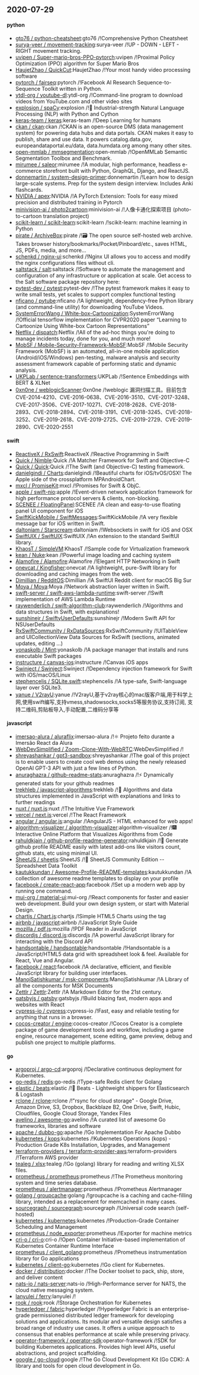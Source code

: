 ## 2020-07-29

#### python
* [gto76 / python-cheatsheet](https://github.com/gto76/python-cheatsheet):gto76 /!Comprehensive Python Cheatsheet
* [surya-veer / movement-tracking](https://github.com/surya-veer/movement-tracking):surya-veer /!UP - DOWN - LEFT - RIGHT movement tracking.
* [uvipen / Super-mario-bros-PPO-pytorch](https://github.com/uvipen/Super-mario-bros-PPO-pytorch):uvipen /!Proximal Policy Optimization (PPO) algorithm for Super Mario Bros
* [HaujetZhao / QuickCut](https://github.com/HaujetZhao/QuickCut):HaujetZhao /!Your most handy video processing software
* [pytorch / fairseq](https://github.com/pytorch/fairseq):pytorch /!Facebook AI Research Sequence-to-Sequence Toolkit written in Python.
* [ytdl-org / youtube-dl](https://github.com/ytdl-org/youtube-dl):ytdl-org /!Command-line program to download videos from YouTube.com and other video sites
* [explosion / spaCy](https://github.com/explosion/spaCy):explosion /!💫
Industrial-strength Natural Language Processing (NLP) with Python and Cython
* [keras-team / keras](https://github.com/keras-team/keras):keras-team /!Deep Learning for humans
* [ckan / ckan](https://github.com/ckan/ckan):ckan /!CKAN is an open-source DMS (data management system) for powering data hubs and data portals. CKAN makes it easy to publish, share and use data. It powers catalog.data.gov, europeandataportal.eu/data, data.humdata.org among many other sites.
* [open-mmlab / mmsegmentation](https://github.com/open-mmlab/mmsegmentation):open-mmlab /!OpenMMLab Semantic Segmentation Toolbox and Benchmark.
* [mirumee / saleor](https://github.com/mirumee/saleor):mirumee /!A modular, high performance, headless e-commerce storefront built with Python, GraphQL, Django, and ReactJS.
* [donnemartin / system-design-primer](https://github.com/donnemartin/system-design-primer):donnemartin /!Learn how to design large-scale systems. Prep for the system design interview. Includes Anki flashcards.
* [NVIDIA / apex](https://github.com/NVIDIA/apex):NVIDIA /!A PyTorch Extension: Tools for easy mixed precision and distributed training in Pytorch
* [minivision-ai / photo2cartoon](https://github.com/minivision-ai/photo2cartoon):minivision-ai /!人像卡通化探索项目 (photo-to-cartoon translation project)
* [scikit-learn / scikit-learn](https://github.com/scikit-learn/scikit-learn):scikit-learn /!scikit-learn: machine learning in Python
* [pirate / ArchiveBox](https://github.com/pirate/ArchiveBox):pirate /!🗃
The open source self-hosted web archive. Takes browser history/bookmarks/Pocket/Pinboard/etc., saves HTML, JS, PDFs, media, and more...
* [schenkd / nginx-ui](https://github.com/schenkd/nginx-ui):schenkd /!Nginx UI allows you to access and modify the nginx configurations files without cli.
* [saltstack / salt](https://github.com/saltstack/salt):saltstack /!Software to automate the management and configuration of any infrastructure or application at scale. Get access to the Salt software package repository here:
* [pytest-dev / pytest](https://github.com/pytest-dev/pytest):pytest-dev /!The pytest framework makes it easy to write small tests, yet scales to support complex functional testing
* [nficano / pytube](https://github.com/nficano/pytube):nficano /!A lightweight, dependency-free Python library (and command-line utility) for downloading YouTube Videos.
* [SystemErrorWang / White-box-Cartoonization](https://github.com/SystemErrorWang/White-box-Cartoonization):SystemErrorWang /!Official tensorflow implementation for CVPR2020 paper “Learning to Cartoonize Using White-box Cartoon Representations”
* [Netflix / dispatch](https://github.com/Netflix/dispatch):Netflix /!All of the ad-hoc things you're doing to manage incidents today, done for you, and much more!
* [MobSF / Mobile-Security-Framework-MobSF](https://github.com/MobSF/Mobile-Security-Framework-MobSF):MobSF /!Mobile Security Framework (MobSF) is an automated, all-in-one mobile application (Android/iOS/Windows) pen-testing, malware analysis and security assessment framework capable of performing static and dynamic analysis.
* [UKPLab / sentence-transformers](https://github.com/UKPLab/sentence-transformers):UKPLab /!Sentence Embeddings with BERT & XLNet
* [0xn0ne / weblogicScanner](https://github.com/0xn0ne/weblogicScanner):0xn0ne /!weblogic 漏洞扫描工具。目前包含 CVE-2014-4210、CVE-2016-0638、CVE-2016-3510、CVE-2017-3248、CVE-2017-3506、CVE-2017-10271、CVE-2018-2628、CVE-2018-2893、CVE-2018-2894、CVE-2018-3191、CVE-2018-3245、CVE-2018-3252、CVE-2019-2618、CVE-2019-2725、CVE-2019-2729、CVE-2019-2890、CVE-2020-2551

#### swift
* [ReactiveX / RxSwift](https://github.com/ReactiveX/RxSwift):ReactiveX /!Reactive Programming in Swift
* [Quick / Nimble](https://github.com/Quick/Nimble):Quick /!A Matcher Framework for Swift and Objective-C
* [Quick / Quick](https://github.com/Quick/Quick):Quick /!The Swift (and Objective-C) testing framework.
* [danielgindi / Charts](https://github.com/danielgindi/Charts):danielgindi /!Beautiful charts for iOS/tvOS/OSX! The Apple side of the crossplatform MPAndroidChart.
* [mxcl / PromiseKit](https://github.com/mxcl/PromiseKit):mxcl /!Promises for Swift & ObjC.
* [apple / swift-nio](https://github.com/apple/swift-nio):apple /!Event-driven network application framework for high performance protocol servers & clients, non-blocking.
* [SCENEE / FloatingPanel](https://github.com/SCENEE/FloatingPanel):SCENEE /!A clean and easy-to-use floating panel UI component for iOS
* [SwiftKickMobile / SwiftMessages](https://github.com/SwiftKickMobile/SwiftMessages):SwiftKickMobile /!A very flexible message bar for iOS written in Swift.
* [daltoniam / Starscream](https://github.com/daltoniam/Starscream):daltoniam /!Websockets in swift for iOS and OSX
* [SwiftUIX / SwiftUIX](https://github.com/SwiftUIX/SwiftUIX):SwiftUIX /!An extension to the standard SwiftUI library.
* [KhaosT / SimpleVM](https://github.com/KhaosT/SimpleVM):KhaosT /!Sample code for Virtualization framework
* [kean / Nuke](https://github.com/kean/Nuke):kean /!Powerful image loading and caching system
* [Alamofire / Alamofire](https://github.com/Alamofire/Alamofire):Alamofire /!Elegant HTTP Networking in Swift
* [onevcat / Kingfisher](https://github.com/onevcat/Kingfisher):onevcat /!A lightweight, pure-Swift library for downloading and caching images from the web.
* [Dimillian / RedditOS](https://github.com/Dimillian/RedditOS):Dimillian /!A SwiftUI Reddit client for macOS Big Sur
* [Moya / Moya](https://github.com/Moya/Moya):Moya /!Network abstraction layer written in Swift.
* [swift-server / swift-aws-lambda-runtime](https://github.com/swift-server/swift-aws-lambda-runtime):swift-server /!Swift implementation of AWS Lambda Runtime
* [raywenderlich / swift-algorithm-club](https://github.com/raywenderlich/swift-algorithm-club):raywenderlich /!Algorithms and data structures in Swift, with explanations!
* [sunshinejr / SwiftyUserDefaults](https://github.com/sunshinejr/SwiftyUserDefaults):sunshinejr /!Modern Swift API for NSUserDefaults
* [RxSwiftCommunity / RxDataSources](https://github.com/RxSwiftCommunity/RxDataSources):RxSwiftCommunity /!UITableView and UICollectionView Data Sources for RxSwift (sections, animated updates, editing ...)
* [yonaskolb / Mint](https://github.com/yonaskolb/Mint):yonaskolb /!A package manager that installs and runs executable Swift packages
* [instructure / canvas-ios](https://github.com/instructure/canvas-ios):instructure /!Canvas iOS apps
* [Swinject / Swinject](https://github.com/Swinject/Swinject):Swinject /!Dependency injection framework for Swift with iOS/macOS/Linux
* [stephencelis / SQLite.swift](https://github.com/stephencelis/SQLite.swift):stephencelis /!A type-safe, Swift-language layer over SQLite3.
* [yanue / V2rayU](https://github.com/yanue/V2rayU):yanue /!V2rayU,基于v2ray核心的mac版客户端,用于科学上网,使用swift编写,支持vmess,shadowsocks,socks5等服务协议,支持订阅, 支持二维码,剪贴板导入,手动配置,二维码分享等

#### javascript
* [imersao-alura / aluraflix](https://github.com/imersao-alura/aluraflix):imersao-alura /!⚛️
Projeto feito durante a Imersão React da Alura
* [WebDevSimplified / Zoom-Clone-With-WebRTC](https://github.com/WebDevSimplified/Zoom-Clone-With-WebRTC):WebDevSimplified /!
* [shreyashankar / gpt3-sandbox](https://github.com/shreyashankar/gpt3-sandbox):shreyashankar /!The goal of this project is to enable users to create cool web demos using the newly released OpenAI GPT-3 API with just a few lines of Python.
* [anuraghazra / github-readme-stats](https://github.com/anuraghazra/github-readme-stats):anuraghazra /!⚡
Dynamically generated stats for your github readmes
* [trekhleb / javascript-algorithms](https://github.com/trekhleb/javascript-algorithms):trekhleb /!📝
Algorithms and data structures implemented in JavaScript with explanations and links to further readings
* [nuxt / nuxt.js](https://github.com/nuxt/nuxt.js):nuxt /!The Intuitive Vue Framework
* [vercel / next.js](https://github.com/vercel/next.js):vercel /!The React Framework
* [angular / angular.js](https://github.com/angular/angular.js):angular /!AngularJS - HTML enhanced for web apps!
* [algorithm-visualizer / algorithm-visualizer](https://github.com/algorithm-visualizer/algorithm-visualizer):algorithm-visualizer /!🎆
Interactive Online Platform that Visualizes Algorithms from Code
* [rahuldkjain / github-profile-readme-generator](https://github.com/rahuldkjain/github-profile-readme-generator):rahuldkjain /!🚀
Generate github profile README easily with latest add-ons like visitors count, github stats, etc using minimal UI.
* [SheetJS / sheetjs](https://github.com/SheetJS/sheetjs):SheetJS /!📗
SheetJS Community Edition -- Spreadsheet Data Toolkit
* [kautukkundan / Awesome-Profile-README-templates](https://github.com/kautukkundan/Awesome-Profile-README-templates):kautukkundan /!A collection of awesome readme templates to display on your profile
* [facebook / create-react-app](https://github.com/facebook/create-react-app):facebook /!Set up a modern web app by running one command.
* [mui-org / material-ui](https://github.com/mui-org/material-ui):mui-org /!React components for faster and easier web development. Build your own design system, or start with Material Design.
* [chartjs / Chart.js](https://github.com/chartjs/Chart.js):chartjs /!Simple HTML5 Charts using the <canvas> tag
* [airbnb / javascript](https://github.com/airbnb/javascript):airbnb /!JavaScript Style Guide
* [mozilla / pdf.js](https://github.com/mozilla/pdf.js):mozilla /!PDF Reader in JavaScript
* [discordjs / discord.js](https://github.com/discordjs/discord.js):discordjs /!A powerful JavaScript library for interacting with the Discord API
* [handsontable / handsontable](https://github.com/handsontable/handsontable):handsontable /!Handsontable is a JavaScript/HTML5 data grid with spreadsheet look & feel. Available for React, Vue and Angular.
* [facebook / react](https://github.com/facebook/react):facebook /!A declarative, efficient, and flexible JavaScript library for building user interfaces.
* [ManojSatishkumar / msk-components](https://github.com/ManojSatishkumar/msk-components):ManojSatishkumar /!A Library of all the components for MSK Documents
* [Zettlr / Zettlr](https://github.com/Zettlr/Zettlr):Zettlr /!A Markdown Editor for the 21st century.
* [gatsbyjs / gatsby](https://github.com/gatsbyjs/gatsby):gatsbyjs /!Build blazing fast, modern apps and websites with React
* [cypress-io / cypress](https://github.com/cypress-io/cypress):cypress-io /!Fast, easy and reliable testing for anything that runs in a browser.
* [cocos-creator / engine](https://github.com/cocos-creator/engine):cocos-creator /!Cocos Creator is a complete package of game development tools and workflow, including a game engine, resource management, scene editing, game preview, debug and publish one project to multiple platforms.

#### go
* [argoproj / argo-cd](https://github.com/argoproj/argo-cd):argoproj /!Declarative continuous deployment for Kubernetes.
* [go-redis / redis](https://github.com/go-redis/redis):go-redis /!Type-safe Redis client for Golang
* [elastic / beats](https://github.com/elastic/beats):elastic /!🐠
Beats - Lightweight shippers for Elasticsearch & Logstash
* [rclone / rclone](https://github.com/rclone/rclone):rclone /!"rsync for cloud storage" - Google Drive, Amazon Drive, S3, Dropbox, Backblaze B2, One Drive, Swift, Hubic, Cloudfiles, Google Cloud Storage, Yandex Files
* [avelino / awesome-go](https://github.com/avelino/awesome-go):avelino /!A curated list of awesome Go frameworks, libraries and software
* [apache / dubbo-go](https://github.com/apache/dubbo-go):apache /!Go Implementation For Apache Dubbo
* [kubernetes / kops](https://github.com/kubernetes/kops):kubernetes /!Kubernetes Operations (kops) - Production Grade K8s Installation, Upgrades, and Management
* [terraform-providers / terraform-provider-aws](https://github.com/terraform-providers/terraform-provider-aws):terraform-providers /!Terraform AWS provider
* [tealeg / xlsx](https://github.com/tealeg/xlsx):tealeg /!Go (golang) library for reading and writing XLSX files.
* [prometheus / prometheus](https://github.com/prometheus/prometheus):prometheus /!The Prometheus monitoring system and time series database.
* [prometheus / alertmanager](https://github.com/prometheus/alertmanager):prometheus /!Prometheus Alertmanager
* [golang / groupcache](https://github.com/golang/groupcache):golang /!groupcache is a caching and cache-filling library, intended as a replacement for memcached in many cases.
* [sourcegraph / sourcegraph](https://github.com/sourcegraph/sourcegraph):sourcegraph /!Universal code search (self-hosted)
* [kubernetes / kubernetes](https://github.com/kubernetes/kubernetes):kubernetes /!Production-Grade Container Scheduling and Management
* [prometheus / node_exporter](https://github.com/prometheus/node_exporter):prometheus /!Exporter for machine metrics
* [cri-o / cri-o](https://github.com/cri-o/cri-o):cri-o /!Open Container Initiative-based implementation of Kubernetes Container Runtime Interface
* [prometheus / client_golang](https://github.com/prometheus/client_golang):prometheus /!Prometheus instrumentation library for Go applications
* [kubernetes / client-go](https://github.com/kubernetes/client-go):kubernetes /!Go client for Kubernetes.
* [docker / distribution](https://github.com/docker/distribution):docker /!The Docker toolset to pack, ship, store, and deliver content
* [nats-io / nats-server](https://github.com/nats-io/nats-server):nats-io /!High-Performance server for NATS, the cloud native messaging system.
* [lanyulei / ferry](https://github.com/lanyulei/ferry):lanyulei /!
* [rook / rook](https://github.com/rook/rook):rook /!Storage Orchestration for Kubernetes
* [hyperledger / fabric](https://github.com/hyperledger/fabric):hyperledger /!Hyperledger Fabric is an enterprise-grade permissioned distributed ledger framework for developing solutions and applications. Its modular and versatile design satisfies a broad range of industry use cases. It offers a unique approach to consensus that enables performance at scale while preserving privacy.
* [operator-framework / operator-sdk](https://github.com/operator-framework/operator-sdk):operator-framework /!SDK for building Kubernetes applications. Provides high level APIs, useful abstractions, and project scaffolding.
* [google / go-cloud](https://github.com/google/go-cloud):google /!The Go Cloud Development Kit (Go CDK): A library and tools for open cloud development in Go.
